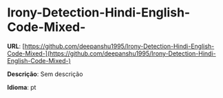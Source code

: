 # Irony-Detection-Hindi-English-Code-Mixed-
**URL**: [https://github.com/deepanshu1995/Irony-Detection-Hindi-English-Code-Mixed-](https://github.com/deepanshu1995/Irony-Detection-Hindi-English-Code-Mixed-)

**Descrição**: Sem descrição

**Idioma**: pt
